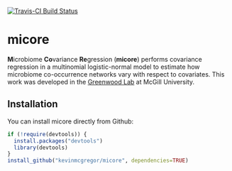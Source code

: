 [![Travis-CI Build Status](https://travis-ci.org/kevinmcgregor/micore.svg?branch=master)](https://travis-ci.org/kevinmcgregor/micore)

# micore
**M**icrobiome **Co**variance **Re**gression (**micore**) performs covariance regression in a multinomial logistic-normal model to estimate how microbiome co-occurrence networks vary with respect to covariates.  This work was developed in the [Greenwood Lab](https://www.mcgill.ca/statisticalgenetics/) at McGill University.

## Installation
You can install micore directly from Github:
```r
if (!require(devtools)) {
  install.packages("devtools")
  library(devtools)
}
install_github("kevinmcgregor/micore", dependencies=TRUE)
```
